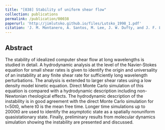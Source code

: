 ```yaml
---
title: "[038] Stability of uniform shear flow"
collection: publications
permalink: /publication/00038
paperurl: 'http://jimlutsko.github.io/files/Lutsko_1998_1.pdf'
citation: 'J. M. Montanero, A. Santos, M. Lee, J. W. Dufty, and J. F. Lutsko, &quot;Stability of uniform shear flow&quot;, <i>Phys. Rev. E</i>, <strong>57</strong>, 546 (1998)'
---
```

Abstract
---
The stability of idealized computer shear flow at long wavelengths is studied in detail. A hydrodynamic analysis at the level of the Navier-Stokes equation for small shear rates is given to identify the origin and universality of an instability at any finite shear rate for sufficiently long wavelength perturbations. The analysis is extended to larger shear rates using a low density model kinetic equation. Direct Monte Carlo simulation of this equation is compared with a hydrodynamic description including non-Newtonian rheological effects. The hydrodynamic description of the instability is in good agreement with the direct Monte Carlo simulation for t<50t0, where t0 is the mean free time. Longer time simulations up to 2000t0 are used to identify the asymptotic state as a spatially nonuniform quasistationary state. Finally, preliminary results from molecular dynamics simulation showing the instability are presented and discussed.
